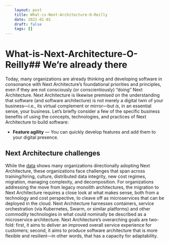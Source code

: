 ```yaml
---
 	layout: post
 	title: What-is-Next-Architecture-O-Reilly
 	date: 2021-01-01
 	draft: false
 	tags: []
---
```


# What-is-Next-Architecture-O-Reilly## We’re already there
Today, many organizations are already thinking and developing software in consonance with Next Architecture’s foundational priorities and principles, even if they are not consciously (or conscientiously) “doing” Next Architecture.
Next Architecture is likewise premised on the understanding that software (and software architecture) is not merely a digital twin of your business—i.e., its virtual complement or mirror—but *is*, in an essential sense, your business.
Let’s briefly consider a few of the specific business benefits of using the concepts, technologies, and practices of Next Architecture to build software:
- **Feature agility** — You can quickly develop features and add them to your digital presence.
## Next Architecture challenges
While the [data](https://www.oreilly.com/ideas/3-emerging-trends-tech-leaders-should-watch) shows many organizations directionally adopting Next Architecture, these organizations face challenges that span across training/hiring, culture, distributed data integrity, new cost regimes, migration, managing complexity, and decomposition.
For organizations addressing the move from legacy monolith architectures, the migration to Next Architecture requires a close look at what makes sense, both from a technology and cost perspective, to cleave off as microservices that can be deployed in the cloud.
Next Architecture harnesses containers, service orchestration (via Kubernetes, Swarm, or similar platforms) and other commodity technologies in what could nominally be described as a microservice architecture.
Next Architecture’s overarching goals are two-fold: first, it aims to deliver an improved overall service experience for customers; second, it aims to produce software architecture that is more flexible and resilient—in other words, that has a capacity for adaptability.
